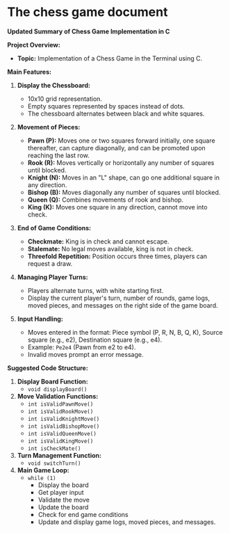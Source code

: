 # The chess game document

**Updated Summary of Chess Game Implementation in C**

**Project Overview:**
- **Topic:** Implementation of a Chess Game in the Terminal using C.

**Main Features:**

1. **Display the Chessboard:**
   - 10x10 grid representation.
   - Empty squares represented by spaces instead of dots.
   - The chessboard alternates between black and white squares.

2. **Movement of Pieces:**
   - **Pawn (P):** Moves one or two squares forward initially, one square thereafter, can capture diagonally, and can be promoted upon reaching the last row.
   - **Rook (R):** Moves vertically or horizontally any number of squares until blocked.
   - **Knight (N):** Moves in an "L" shape, can go one additional square in any direction.
   - **Bishop (B):** Moves diagonally any number of squares until blocked.
   - **Queen (Q):** Combines movements of rook and bishop.
   - **King (K):** Moves one square in any direction, cannot move into check.

3. **End of Game Conditions:**
   - **Checkmate:** King is in check and cannot escape.
   - **Stalemate:** No legal moves available, king is not in check.
   - **Threefold Repetition:** Position occurs three times, players can request a draw.

4. **Managing Player Turns:**
   - Players alternate turns, with white starting first.
   - Display the current player's turn, number of rounds, game logs, moved pieces, and messages on the right side of the game board.

5. **Input Handling:**
   - Moves entered in the format: Piece symbol (P, R, N, B, Q, K), Source square (e.g., e2), Destination square (e.g., e4).
   - Example: `Pe2e4` (Pawn from e2 to e4).
   - Invalid moves prompt an error message.

**Suggested Code Structure:**
1. **Display Board Function:**
   - `void displayBoard()`
2. **Move Validation Functions:**
   - `int isValidPawnMove()`
   - `int isValidRookMove()`
   - `int isValidKnightMove()`
   - `int isValidBishopMove()`
   - `int isValidQueenMove()`
   - `int isValidKingMove()`
   - `int isCheckMate()`
3. **Turn Management Function:**
   - `void switchTurn()`
4. **Main Game Loop:**
   - `while (1)`
     - Display the board
     - Get player input
     - Validate the move
     - Update the board
     - Check for end game conditions
     - Update and display game logs, moved pieces, and messages.
